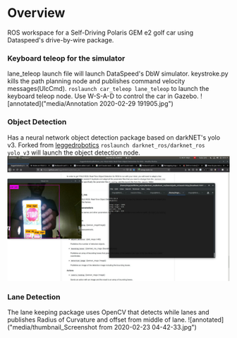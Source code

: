 # Overview
ROS workspace for a Self-Driving Polaris GEM e2 golf car using Dataspeed's drive-by-wire package.

### Keyboard teleop for the simulator
lane_teleop launch file will launch DataSpeed's DbW simulator. keystroke.py kills the path planning node and publishes command velocity messages(UlcCmd).
`roslaunch car_teleop lane_teleop` to launch the keyboard teleop node. Use W-S-A-D to control the car in Gazebo.
![annotated]("media/Annotation 2020-02-29 191905.jpg")

### Object Detection
Has a neural network object detection package based on darkNET's yolo v3. Forked from [leggedrobotics](https://github.com/leggedrobotics/darknet_ros)
`roslaunch darknet_ros/darknet_ros yolo_v3` will launch the object detection node. 
![annotated](media/thumbnail_yolo.jpg)

### Lane Detection
The lane keeping package uses OpenCV that detects while lanes and publishes Radius of Curvature and offset from middle of lane.
![annotated]("media/thumbnail_Screenshot from 2020-02-23 04-42-33.jpg")



